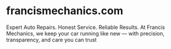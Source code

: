 # francismechanics.com
Expert Auto Repairs. Honest Service. Reliable Results. At Francis Mechanics, we keep your car running like new — with precision, transparency, and care you can trust
